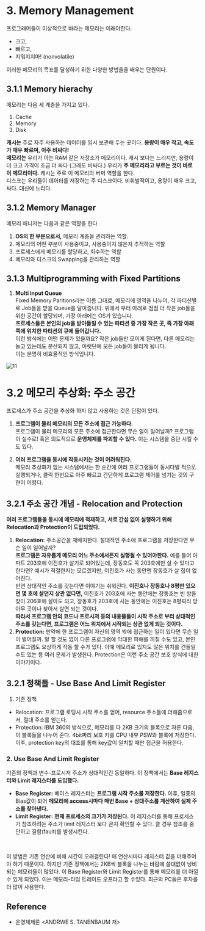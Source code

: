 # 3. Memory Management

프로그래머들이 이상적으로 바라는 메모리는 이래야한다.
- 크고,
- 빠르고,
- 지워지지마! (nonvolatile)

이러한 메모리의 목표를 달성하기 위한 다양한 방법을을 배우는 단원이다.


## 3.1.1 Memory hierachy
메모리는 다음 세 계층을 가지고 있다.
1. Cache
2. Memory
3. Disk

**캐시는** 주로 자주 사용하는 데이터를 임시 보관해 두는 곳이다. **용량이 매우 작고, 속도가 매우 빠르며, 아주 비싸다!** <br>
**메모리는** 우리가 아는 RAM 같은 저장소가 메모리이다. 캐시 보다는 느리지만, 용량이 더 크고 가격이 조금 더 싸다 (그래도 비싸다.) 우리가 **주 메모리라고 부르는 것이 바로 이 메모리이다.** 캐시는 주로 이 메모리의 버퍼 역할을 한다. <br>
디스크는 우리들이 데이터를 저장하는 주 디스크이다. 비휘발적이고, 용량이 매우 크고, 싸다. 대신에 느리다. 

## 3.1.2 Memory Manager
메모리 매니저는 다음과 같은 역할을 한다
1. **OS의 한 부분으로서,** 메모리 계층을 관리하는 역할. 
2. 메모리의 어떤 부분이 사용중이고, 사용중이지 않은지 추적하는 역할
3. 프로세스에게 메모리를 할당하고, 회수하는 역할
4. 메모리와 디스크의 Swapping을 관리하는 역할


## 3.1.3 Multiprogramming with Fixed Partitions

1. **Multi input Queue** <br>
Fixed Memory Paritions라는 이름 그대로, 메모리에 영역을 나누어, 각 파티션별로 Job들을 받을 Queue를 달아줍니다. 위에서 부터 아래로 점점 더 작은 job들을 위한 공간이 할당되며, 가장 아래에는 OS가 있습니다. <br> **프로세스들은 본인의 job을 받아들일 수 있는 파티션 중 가장 작은 곳, 즉 가장 아래쪽에 위치한 파티션의 큐에 들어갑니다.** <br> 이런 방식에는 어떤 문제가 있을까요? 작은 job들만 모이게 된다면, 다른 메모리는 놀고 있는데도 분산되지 않고, 아랫단에 모든 job들이 몰리게 됩니다. <br> 이는 분명히 비효율적인 방식입니다.

![11](https://user-images.githubusercontent.com/71186266/198308712-8d715fa9-ae40-4b88-9a65-b21f933aafaf.png)

# 3.2 메모리 추상화: 주소 공간
프로세스가 주소 공간을 추상화 하지 않고 사용하는 것은 단점이 있다.
1. **프로그램이 물리 메모리의 모든 주소에 접근 가능하다.** <BR> 
프로그램이 물리 메모리의 모든 주소에 접근한다면 무슨 일이 일어날까? 프로그램이 실수로! 혹은 의도적으로 **운영체제를 파괴할 수 있다.** 이는 시스템을 중단 시킬 수도 있다.

2. **여러 프로그램을 동시에 작동시키는 것이 어려워진다.** <BR> 
메모리 추상화가 없는 시스템에서는 한 순간에 여러 프로그램들이 동시다발 적으로 실행되거나, 클릭 한번으로 아주 빠르고 간단하게 프로그램 제어를 넘기는 것의 구현이 어렵다. 


## 3.2.1 주소 공간 개념 - Relocation and Protection

**여러 프로그램들을 동시에 메모리에 적재하고, 서로 간섭 없이 실행하기 위해 Relocation과 Protection이 도입되었다.**

1. **Relocation:** 주소공간을 재배치한다. 절대적인 주소에 프로그램을 저장한다면 무슨 일이 일어날까? <br> **프로그램은 자유롭게 메모리 어느 주소에서든지 실행될 수 있어야한다.** 예를 들어 아파트 203호에 이진호가 살기로 되어있는데, 장동호도 꼭 203호에만 살 수 있다고 한다면? 예시가 적절한지는 모르겠지만, 이진호가 사는 동안엔 장동호가 살 집이 없어진다. <br> 반면 상대적인 주소를 갖는다면 이야기는 쉬워진다. **이진호나 장동호나 8평만 있으면 몇 호에 살던지 상관 없다면,** 이진호가 203호에 사는 동안에는 장동호는 빈 방을 찾아 206호에 살아도 되고, 장동호가 203호에 사는 동안에는 이진호는 8평짜리 방 아무 곳이나 찾아서 살면 되는 것이다. <br> **따라서 프로그램 안의 코드나 프로시저 등의 내용물들이 시작 주소로 부터 상대적인 주소를 갖는다면, 프로그램은 어느 위치에서 시작되는 상관 없게 되는 것이다.** 
2. **Protection:** 만약에 한 프로그램이 자신의 영역 밖에 접근하는 일이 있다면 무슨 일이 벌어질까. 말 할 것도 없이 다른 프로그램에 막대한 피해를 끼칠 수도 있고, 본인 프로그램도 요상하게 작동 할 수가 있다. 아예 메모리로 있지도 않은 위치를 건들일 수도 있는 등 여러 문제가 발생한다. Protection은 이런 주소 공간 보호 방식에 대한 이야기이다.

## 3.2.1 정책들 - Use Base And Limit Register

1. 기존 정책
- Relocation: 프로그램 로딩시 시작 주소를 얻어, resource 주소들에 더해줌으로서, 절대 주소를 얻는다.
- Protection: IBM 360의 방식으로, 메모리를 다 2KB 크기의 블록으로 자른 다음, 이 블록들을 나누어 준다. 4bit짜리 보호 키를 CPU 내부 PSW와 블록에 저장한다. 이후, protection key의 대조를 통해 key값이 일치할 때만 접근을 허용한다.


### 2. Use Base And Limit Register

기존의 정책과 변수-프로시저 주소가 상대적인건 동일하다. 이 정책에서는 **Base 레지스터와 Limit 레지스터를 도입했다.** 
- **Base Register:** 베이스 레지스터는 **프로그램 시작 주소를 저장한다.** 이후, 일종의 Bias값이 되어 **메모리에 access시마다 매번 Base + 상대주소를 계산하여 실제 주소를 찾아낸다.**
- **Limit Register:** **현재 프로세스의 크기가 저장된다.** 이 레지스터를 통해 프로세스가 참조하려는 주소가 limit 레지스터 보다 큰지 확인할 수 있다. 클 경우 참조를 중단하고 결함(fault)를 발생시킨다.

<br>

이 방법은 기존 연산에 비해 시간이 오래걸린다! 매 연산시마다 레지스터 값을 더해주어야 하기 때문이다. 하지만 기존 정책에서는 2KB씩 블록을 나누는 바람에 쓸대없이 낭비되는 메모리들이 많았다. 이 Base Register와 Limit Register를 통해 메모리를 더 아낄 수 있게 되었다. 이는 메모리-타임 트레이드 오프라고 할 수있다. 최근의 PC들은 후자를 더 많이 사용한다.

 ## Reference
 - 운영체제론 <ANDRWE S. TANENBAUM 저>
